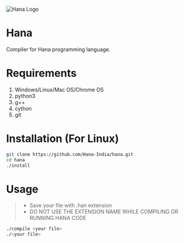 ![ Hana Logo ](https://github.com/Hana-India/hanaindia.github.io/blob/master/hana.jpg)
# Hana
Compiler for Hana programming language.
# Requirements
1. Windows/Linux/Mac OS/Chrome OS
2. python3
3. g++
4. cython
5. git
# Installation (For Linux)
```bash
git clone https://github.com/Hana-India/hana.git
cd hana
./install
```

# Usage
>- Save your file with .han extension
>- DO NOT USE THE EXTENSION NAME WHILE COMPILING OR RUNNING HANA CODE
```bash
./compile <your file>
./<your file>
```
